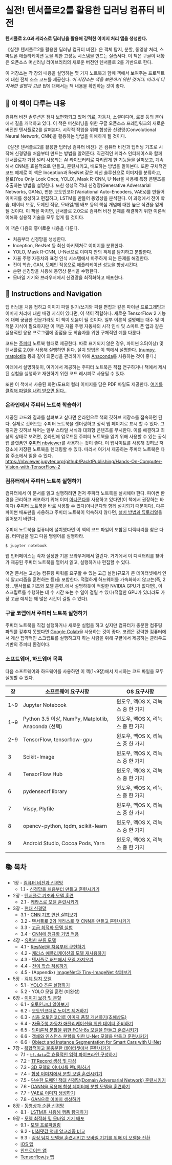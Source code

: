 # 실전! 텐서플로2를 활용한 딥러닝 컴퓨터 비전

**텐서플로 2.0과 케라스로 딥러닝을 활용해 강력한 이미지 처리 앱을 생성한다.**

《실전! 텐서플로2를 활용한 딥러닝 컴퓨터 비전》은 객체 탐지, 분할, 동영상 처리, 스마트폰 애플리케이션 등을 위한 고성능 시스템을 만드는 실습서다. 이 책은 구글이 내놓은 오픈소스 머신러닝 라이브러리의 새로운 버전인 텐서플로 2를 기반으로 한다. 

이 저장소는 각 장의 내용을 설명하는 몇 가지 노트북과 함께 책에서 보여주는 프로젝트에 대한 전체 소스 코드를 제공한다. *이 저장소는 책을 보완하기 위한 것이다. 따라서 더 자세한 설명과 고급 팁*에 대해서는 책 내용을 확인하는 것이 좋다.

## :mag_right: 이 책이 다루는 내용

컴퓨터 비전 솔루션은 점차 보편화되고 있어 의료, 자동차, 소셜미디어, 로봇 등의 분야에서 길을 개척하고 있다. 이 책은 머신러닝을 위한 구글 오픈소스 프레임워크의 새로운 버전인 텐서플로2를 살펴본다. 시각적 작업을 위해 합성곱 신경망(Convolutional Neural Network, CNN)을 활용하는 방법을 이해하게 될 것이다. 

《실전! 텐서플로2를 활용한 딥러닝 컴퓨터 비전》은 컴퓨터 비전과 딥러닝 기초로 시작해 신경망을 처음부터 만드는 방법을 알려준다. 직관적인 케라스 인터페이스와 함께 텐서플로가 가장 널리 사용되는 AI 라이브러리로 자리잡게 한 기능들을 살펴보고, 계속해서 CNN을 효율적으로 만들고, 훈련시키고, 배포하는 방법을 알아본다. 또한 구체적인 코드 예제로 이 책은 Inception과 ResNet 같은 최신 솔루션으로 이미지를 분류하고, 욜로(You Only Look Once, YOLO), Mask R-CNN, U-Net을 사용해 특정 콘텐츠를 추출하는 방법을 설명한다. 또한 생성적 적대 신경망(Generative Adversarial Networks, GANs), 변분 오토인코더(Variational Auto-Encoders, VAEs)를 만들어 이미지를 생성하고 편집하고, LSTM을 만들어 동영상을 분석한다. 이 과정에서 전이 학습, 데이터 보강, 도메인 적응, 모바일/웹 배포 등의 핵심 개념에 대한 높은 식견을 얻게 될 것이다. 이 책을 마치면, 텐서플로 2.0으로 컴퓨터 비전 문제를 해결하기 위한 이론적 이해와 실용적 기술을 모두 얻게 될 것이다.

이 책은 다음의 흥미로운 내용을 다룬다.
* 처음부터 신경망을 생성한다.
* Inception, ResNet 등 최신 아키텍처로 이미지를 분류한다. 
* YOLO, Mask R-CNN, U-Net으로 이미지 안의 객체를 탐지하고 분할한다. 
* 자율 주행 자동차와 표정 인식 시스템에서 마주하게 되는 문제를 해결한다. 
* 전이 학습, GAN, 도메인 적응으로 애플리케이션 성능을 향상시킨다. 
* 순환 신경망을 사용해 동영상 분석을 수행한다. 
* 모바일 기기와 브라우저에서 신경망을 최적화하고 배포한다. 

## :wrench: Instructions and Navigation

딥 러닝을 처음 접하고 이미지 파일 읽기/쓰기와 픽셀 편집과 같은 파이썬 프로그래밍과 이미지 처리에 대한 배경 지식이 있다면, 이 책이 적합하다. 새로운 TensorFlow 2 기능에 대해 궁금한 전문가라도 이 책이 도움이 될 것이다. 일부 이론적 설명에는 대수 및 미적분 지식이 필요하지만 이 책은 자율 주행 자동차의 시각 인식 및 스마트 폰 앱과 같은 실용적인 응용 프로그램에 중점을 둔 학습자를 위한 구체적인 예를 다룬다.

코드는 [주피터](http://jupyter.org/) 노트북 형태로 제공한다. 따로 표기되지 않은 경우, 파이썬 3.5(이상) 및 텐서플로 2.0을 사용해 실행하면 된다. 설치 방법은 이 책에서 설명한다. ([numpy](http://www.numpy.org/), [matplotlib](https://matplotlib.org) 등과 같이 의존성을 관리하기 위해 [Anaconda](https://anaconda.org/)를 사용하는 것이 좋다.)

아래에서 설명하듯이, 여기에서 제공하는 주피터 노트북은 직접 연구하거나 책에서 제시된 실험을 실행하고 재현하기 위한 코드 레시피로 사용될 수 있다.

또한 이 책에서 사용된 화면/도표의 컬러 이미지를 담은 PDF 파일도 제공한다. [여기를 클릭해 파일을 내려 받으면 된다.](https://www.packtpub.com/sites/default/files/downloads/9781788830645_ColorImages.pdf).

### 온라인에서 주피터 노트북 학습하기

제공된 코드와 결과를 살펴보고 싶다면 온라인으로 책의 깃허브 저장소를 접속하면 된다. 실제로 깃허브는 주피터 노트북을 렌더링하고 정적 웹 페이지로 표시 할 수 있다.
그렇지만 깃허브 뷰어는 일부 스타일 서식과 대화형 콘텐츠를 무시한다. 이를 해결하고 최상의 상태로 보려면, 온라인에 업로드된 주피터 노트북을 읽기 위해 사용할 수 있는 공식 웹 플랫폼인 [주피터 nbviewer](https://nbviewer.jupyter.org)를 사용하는 것이 좋다. 이 웹사이트를 사용해 깃허브 저장소에 저장된 노트북을 렌더링할 수 있다. 따라서 여기서 제공하는 주피터 노트북은 다음 주소에서 읽을 수 있다.
https://nbviewer.jupyter.org/github/PacktPublishing/Hands-On-Computer-Vision-with-TensorFlow-2

### 컴퓨터에서 주피터 노트북 실행하기

컴퓨터에서 이 문서를 읽고 실행하려면 먼저 주피터 노트북을 설치해야 한다. 파이썬 환경을 관리하고 배포하기 위해 이미 [아나콘다](https://www.anaconda.com)를 사용하고 있다면(이 책에서 권장하는 바이다) 주피터 노트북을 바로 사용할 수 있다(아나콘다와 함께 설치되기 때문이다). 다른 파이썬 배포판을 사용하고 주피터 노트북이 익숙하지 않다면, [설치 방법과 튜토리얼](https://jupyter.org/documentation)을 읽어보기 바란다.

주피터 노트북을 컴퓨터에 설치했다면 이 책의 코드 파일이 포함된 디렉터리를 찾은 다음, 터미널을 열고 다음 명령어를 실행하라. 

    $ jupyter notebook
    
웹 인터페이스는 각자 설정한 기본 브라우저에서 열린다. 거기에서 이 디렉터리를 찾아가 제공된 주피터 노트북을 열어서 읽고, 실행하거나 편집할 수 있다. 

어떤 문서는 고성능 컴퓨팅 파워를 요구할 수 있는 고급 실험(규모가 큰 데이터셋에서 인식 알고리즘을 훈련하는 등)을 포함한다. 적절하게 하드웨어를 가속화하지 않고는(즉, 2장, _텐서플로 기초와 모델 훈련_에서 설명하듯이 적절한 NVIDIA GPU가 없다면), 이 스크립트를 수행하는 데 수 시간 또는 수 일이 걸릴 수 있다(적절한 GPU가 있더라도 가장 고급 예제는 꽤 많은 시간이 걸릴 수 있다). 

### 구글 코랩에서 주피터 노트북 실행하기

주피터 노트북을 직접 실행하거나 새로운 실험을 하고 싶지만 컴퓨터가 충분한 컴퓨팅 파워를 갖추지 못했다면 [Google Colab](https://colab.research.google.com)을 사용하는 것이 좋다. 코랩은 강력한 컴퓨터에서 계산 집약적인 스크립트를 실행하고자 하는 사람을 위해 구글에서 제공하는 클라우드 기반의 주피터 환경이다. 

### 소프트웨어, 하드웨어 목록 

다음 소프트웨어와 하드웨어를 사용하면 이 책(1~9장)에서 제시하는 코드 파일을 모두 실행할 수 있다. 

| 장     | 소프트웨어 요구사항                                 | OS 요구사항                       |
| ------ | --------------------------------------------------- | --------------------------------- |
| 1~9    | Jupyter Notebook                                    | 윈도우, 맥OS X, 리눅스 중 한 가지 |
| 1~9    | Python 3.5 이상, NumPy, Matplotlib, Anaconda (선택) | 윈도우, 맥OS X, 리눅스 중 한 가지 |
| 2~9    | TensorFlow, tensorflow-gpu                          | 윈도우, 맥OS X, 리눅스 중 한 가지 |
| 3      | Scikit-Image                                        | 윈도우, 맥OS X, 리눅스 중 한 가지 |
| 4      | TensorFlow Hub                                      | 윈도우, 맥OS X, 리눅스 중 한 가지 |
| 6      | pydensecrf library                                  | 윈도우, 맥OS X, 리눅스 중 한 가지 |
| 7      | Vispy, Plyfile                                      | 윈도우, 맥OS X, 리눅스 중 한 가지 |
| 8      | opencv-python, tqdm, scikit-learn                   | 윈도우, 맥OS X, 리눅스 중 한 가지 |
| 9      | Android Studio, Cocoa Pods, Yarn                    | 윈도우, 맥OS X, 리눅스 중 한 가지 |

## :books: 목차

- 1장 - [컴퓨터 비전과 신경망](/Chapter01)
    - 1.1 - [신경망을 처음부터 만들고 훈련시키기](./Chapter01/ch1_nb1_build_and_train_neural_network_from_scratch.ipynb)
- 2장 - [텐서플로 기초와 모델 훈련](/Chapter02)
    - 2.1 - [케라스로 모델 훈련시키기](./Chapter02/ch2_nb1_mnist_keras.ipynb)
- 3장 - [현대 신경망](/Chapter03)
    - 3.1 - [CNN 기초 연산 살펴보기](./Chapter03/ch3_nb1_discover_cnns_basic_ops.ipynb)
    - 3.2 - [텐서플로 2와 케라스로 첫 CNN을 만들고 훈련시키기](./Chapter03/ch3_nb2_build_and_train_first_cnn_with_tf2.ipynb)
    - 3.3 - [고급 최적화 모델 실험](./Chapter03/ch3_nb3_experiment_with_optimizers.ipynb)
    - 3.4 - [CNN에 정규화 기법 적용](./Chapter03/ch3_nb4_apply_regularization_methods_to_cnns.ipynb)
- 4장 - [유력한 분류 모델](/Chapter04)
    - 4.1 - [ResNet을 처음부터 구현하기](./Chapter04/ch4_nb1_implement_resnet_from_scratch.ipynb)
    - 4.2 - [케라스 애플리케이션의 모델 재사용하기](./Chapter04/ch4_nb2_reuse_models_from_keras_apps.ipynb)
    - 4.3 - [텐서플로 허브에서 모델 가져오기](./Chapter04/ch4_nb3_fetch_models_from_tf_hub.ipynb)
    - 4.4 - [전이 학습 적용하기](./Chapter04/ch4_nb4_apply_transfer_learning.ipynb)
    - 4.5 - (Appendix) [ImageNet과 Tiny-ImageNet 살펴보기](./Chapter04/ch4_nb5_explore_imagenet_and_its_tiny_version.ipynb)
- 5장 - [객체 탐지 모델](/Chapter05)
    - 5.1 - [YOLO 추론 실행하기](./Chapter05/ch5_nb1_yolo_inference.ipynb)
    - 5.2 - YOLO 모델 훈련 (미완성)
- 6장 - [이미지 보강 및 분할](./Chapter06)
    - 6.1 - [오토인코더 알아보기](./Chapter06/ch6_nb1_discover_autoencoders.ipynb)
    - 6.2 - [오토인코더로 노이즈 제거하기](./Chapter06/ch6_nb2_denoise_with_autoencoders.ipynb)
    - 6.3 - [심층 오토인코더로 이미지 품질 개선하기(초해상도)](./Chapter06/ch6_nb3_improve_image_quality_with_dae.ipynb)
    - 6.4 - [자율주행 자동차 애플리케이션을 위한 데이터 준비하기](./Chapter06/ch6_nb4_preparing_data_for_smart_car_apps.ipynb)
    - 6.5 - [의미론적 분할을 위한 FCN-8s 모델을 만들고 훈련시키기](./Chapter06/ch6_nb5_build_and_train_a_fcn8s_semantic_segmentation_model_for_smart_cars.ipynb)
    - 6.6 - [객체와 인스턴스 분할을 위한 U-Net 모델을 만들고 훈련시키기](./Chapter06/ch6_nb6_build_and_train_a_unet_for_urban_object_and_instance_segmentation.ipynb)
    - 6.6 - [Object and Instance Segmentation for Smart Cars with U-Net](./Chapter06/ch6_nb6_object_and_instance_segmentation_for_smart_cars_with_unet.ipynb)
- 7장 - [복합적이고 불충분한 데이터셋에서 훈련시키기](/Chapter07)
    - 7.1 - [`tf.data`로 효율적인 입력 파이프라인 구성하기](./Chapter07/ch7_nb1_set_up_efficient_input_pipelines_with_tf_data.ipynb)
    - 7.2 - [TFRecord 생성 및 파싱](./Chapter07/ch7_nb2_generate_and_parse_tfrecords.ipynb)
    - 7.3 - [3D 모델의 이미지를 렌더링하기](./Chapter07/ch7_nb3_render_images_from_3d_models.ipynb)
    - 7.4 - [합성 이미지에서 분할 모델 훈련시키기](./Chapter07/ch7_nb4_train_segmentation_model_on_synthetic_images.ipynb)
    - 7.5 - [단순한 도메인 적대 신경망(Domain Adversarial Network) 훈련시키기](./Chapter07/ch7_nb5_train_a_simple_domain_adversarial_network_(dann).ipynb)
    - 7.6 - [DANN을 적용해 합성 데이터에 분할 모델을 훈련하기](./Chapter07/ch7_nb6_apply_dann_to_train_segmentation_model_on_synthetic_data.ipynb)
    - 7.7 - [VAE로 이미지 생성하기](./Chapter07/ch7_nb7_generate_images_with_vae_models.ipynb)
    - 7.8 - [GAN으로 이미지 생성하기](./Chapter07/ch7_nb8_generate_images_with_gan_models.ipynb) 	
- 8장 - [동영상과 순환 신경망](/Chapter08)
    - 8.1 - [LSTM을 사용해 행동 탐지하기](./Chapter08/ch8_nb1_action_recognition.ipynb)
- 9장 - [모델 최적화 및 모바일 기기 배포](/Chapter09)
    - 9.1 - [모델 프로파일링](./Chapter09/ch9_nb1_profiling.ipynb)
    - 9.2 - [비최댓값 억제 알고리즘 비교](./Chapter09/ch9_nb2_nms_speed_comparison.ipynb)
    - 9.3 - [감정 탐지 모델을 훈련시키고 모바일 기기를 위해 이 모델을 전환](./Chapter09/ch9_nb3_train_model.ipynb)
    - [iOS 앱](./Chapter09/coreml_ios)
    - [안드로이드 앱](./Chapter09/tf_lite_android)
    - [Tensorflow.js 앱](./Chapter09/tfjs)
